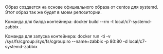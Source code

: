 Образ создается на основе официального образа от centos для systemd. Этот образ так же будет в моем репозитории.

Команда для билда контейнера:
  docker build --rm -t local/c7-systemd-zabbix .

Команда для запуска контейнера:
  docker run -ti -v /sys/fs/cgroup:/sys/fs/cgroup:ro --name=zabbix -p 80:80 -d local/c7-systemd-zabbix
